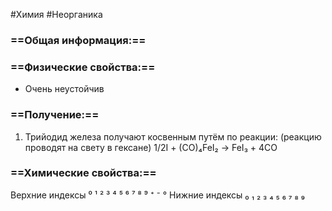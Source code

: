 #Химия #Неорганика 
### ==Общая информация:==
### ==Физические свойства:==
- Очень неустойчив
### ==Получение:==
1. Трийодид железа получают косвенным путём по реакции: (реакцию проводят на свету в гексане)
1/2I + (CO)₄FeI₂ → FeI₃ + 4CO
### ==Химические свойства:==

Верхние индексы ⁰ ¹ ² ³ ⁴ ⁵ ⁶ ⁷ ⁸ ⁹ ⁺ ⁻ °
Нижние индексы ₀ ₁ ₂ ₃ ₄ ₅ ₆ ₇ ₈ ₉ 
